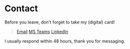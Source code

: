 # Contact

Before you leave, don't forget to take my (digital) card!
> [Email](mailto:chau6054@mylaurier.ca "Button to email")
> [MS Teams](https://teams.microsoft.com "Button on connect on MS Teams")
> [LinkedIn](https://www.linkedin.com/in/emilyy-chau "Button to connect on LinkedIn")

I usually respond within 48 hours, thank you for messaging.

